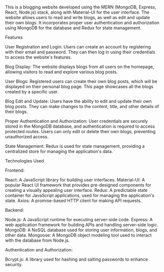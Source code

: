 This is a blogging website developed using the MERN (MongoDB, Express, React, Node.js) stack, along with Material-UI for the user interface. The website allows users to read and write blogs, as well as edit and update their own blogs. It incorporates proper user authentication and authorization using MongoDB for the database and Redux for state management.

Features

User Registration and Login: Users can create an account by registering with their email and password. They can then log in using their credentials to access the website's features.

Blog Display: The website displays blogs from all users on the homepage, allowing visitors to read and explore various blog posts.

User Blogs: Registered users can create their own blog posts, which will be displayed on their personal blog page. This page showcases all the blogs created by a specific user.

Blog Edit and Update: Users have the ability to edit and update their own blog posts. They can make changes to the content, title, and other details of their blogs.

Proper Authentication and Authorization: User credentials are securely stored in the MongoDB database, and authentication is required to access protected routes. Users can only edit or delete their own blogs, preventing unauthorized access.

State Management: Redux is used for state management, providing a centralized store for managing the application's data.



Technologies Used

Frontend:

React: A JavaScript library for building user interfaces.
Material-UI: A popular React UI framework that provides pre-designed components for creating a visually appealing user interface.
Redux: A predictable state container for JavaScript applications, used for managing the application's state.
Axios: A promise-based HTTP client for making API requests.

Backend:

Node.js: A JavaScript runtime for executing server-side code.
Express: A web application framework for building APIs and handling server-side logic.
MongoDB: A NoSQL database used for storing user information, blogs, and other data.
Mongoose: A MongoDB object modeling tool used to interact with the database from Node.js.

Authentication and Authorization:

Bcrypt.js: A library used for hashing and salting passwords to enhance security.
